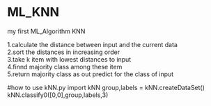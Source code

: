 # ML_KNN   
 my first ML_Algorithm
 KNN
  
1.calculate the distance between input and the current data  
2.sort the distances in increasing order  
3.take k item with lowest distances to input  
4.finnd majority class among these item  
5.return majority class as out predict for the class of input  
  

#how to use kNN.py
    import kNN
    group,labels = kNN.createDataSet()
    kNN.classify0([0,0],group,labels,3)
